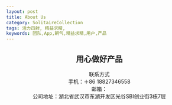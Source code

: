 ```yaml
---
layout: post
title: About Us
category: SolitaireCollection
tags: 活力四射, 精益求精,
keywords: 团队,App,朝气,精益求精,用户,产品
---
```


## <center>用心做好产品</center> 

 <center>联系方式</center>
<center>手机：＋86 18827346558</center>
<center>邮箱：<jifengbestapp@gmail.com> </center>
<center>公司地址：湖北省武汉市东湖开发区光谷SBI创业街3栋7层</center>
